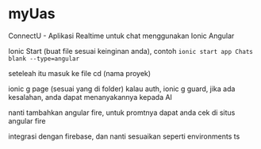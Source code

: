 # myUas
ConnectU - Aplikasi Realtime untuk chat menggunakan Ionic Angular

Ionic Start (buat file sesuai keinginan anda), contoh `ionic start app Chats blank --type=angular`

seteleah itu masuk ke file cd (nama proyek)

ionic g page (sesuai yang di folder) 
kalau auth, ionic g guard, jika ada kesalahan, anda dapat menanyakannya kepada AI

nanti tambahkan angular fire, untuk promtnya dapat anda cek di situs angular fire

integrasi dengan firebase, dan nanti sesuaikan seperti environments ts

